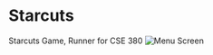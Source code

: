 # Starcuts
Starcuts Game, Runner for CSE 380
![Menu Screen](https://github.com/aswiftproduction/Starcuts/blob/master/assets/main%20menu.png)
